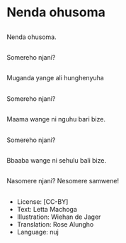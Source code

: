 # Nenda ohusoma

##
Nenda ohusoma.

##
Somereho njani?

##
Muganda yange ali
hunghenyuha

##
Somereho njani?

##
Maama wange ni nguhu
bari bize.

##
Somereho njani?

##
Bbaaba wange ni
sehulu bali bize.

##
Nasomere njani?
Nesomere samwene!

##
* License: [CC-BY]
* Text: Letta Machoga
* Illustration: Wiehan de Jager
* Translation: Rose Alungho
* Language: nuj
